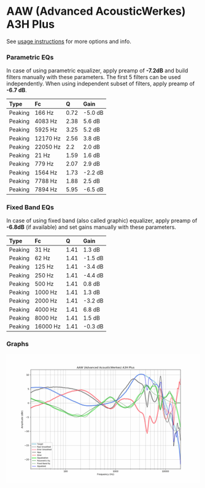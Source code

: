 # AAW (Advanced AcousticWerkes) A3H Plus
See [usage instructions](https://github.com/jaakkopasanen/AutoEq#usage) for more options and info.

### Parametric EQs
In case of using parametric equalizer, apply preamp of **-7.2dB** and build filters manually
with these parameters. The first 5 filters can be used independently.
When using independent subset of filters, apply preamp of **-6.7 dB**.

| Type    | Fc       |    Q | Gain    |
|:--------|:---------|:-----|:--------|
| Peaking | 166 Hz   | 0.72 | -5.0 dB |
| Peaking | 4083 Hz  | 2.38 | 5.6 dB  |
| Peaking | 5925 Hz  | 3.25 | 5.2 dB  |
| Peaking | 12170 Hz | 2.56 | 3.8 dB  |
| Peaking | 22050 Hz | 2.2  | 2.0 dB  |
| Peaking | 21 Hz    | 1.59 | 1.6 dB  |
| Peaking | 779 Hz   | 2.07 | 2.9 dB  |
| Peaking | 1564 Hz  | 1.73 | -2.2 dB |
| Peaking | 7788 Hz  | 1.88 | 2.5 dB  |
| Peaking | 7894 Hz  | 5.95 | -6.5 dB |

### Fixed Band EQs
In case of using fixed band (also called graphic) equalizer, apply preamp of **-6.8dB**
(if available) and set gains manually with these parameters.

| Type    | Fc       |    Q | Gain    |
|:--------|:---------|:-----|:--------|
| Peaking | 31 Hz    | 1.41 | 1.3 dB  |
| Peaking | 62 Hz    | 1.41 | -1.5 dB |
| Peaking | 125 Hz   | 1.41 | -3.4 dB |
| Peaking | 250 Hz   | 1.41 | -4.4 dB |
| Peaking | 500 Hz   | 1.41 | 0.8 dB  |
| Peaking | 1000 Hz  | 1.41 | 1.3 dB  |
| Peaking | 2000 Hz  | 1.41 | -3.2 dB |
| Peaking | 4000 Hz  | 1.41 | 6.8 dB  |
| Peaking | 8000 Hz  | 1.41 | 1.5 dB  |
| Peaking | 16000 Hz | 1.41 | -0.3 dB |

### Graphs
![](./AAW%20(Advanced%20AcousticWerkes)%20A3H%20Plus.png)